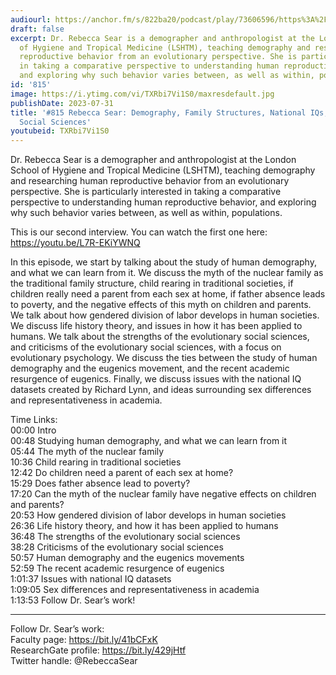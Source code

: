 ```yaml
---
audiourl: https://anchor.fm/s/822ba20/podcast/play/73606596/https%3A%2F%2Fd3ctxlq1ktw2nl.cloudfront.net%2Fstaging%2F2023-6-19%2F4619c15b-a8d7-a5fd-211a-237506a7f971.m4a
draft: false
excerpt: Dr. Rebecca Sear is a demographer and anthropologist at the London School
  of Hygiene and Tropical Medicine (LSHTM), teaching demography and researching human
  reproductive behavior from an evolutionary perspective. She is particularly interested
  in taking a comparative perspective to understanding human reproductive behavior,
  and exploring why such behavior varies between, as well as within, populations.
id: '815'
image: https://i.ytimg.com/vi/TXRbi7Vi1S0/maxresdefault.jpg
publishDate: 2023-07-31
title: '#815 Rebecca Sear: Demography, Family Structures, National IQs, and the Evolutionary
  Social Sciences'
youtubeid: TXRbi7Vi1S0
---
```

<div class="timelinks">

Dr. Rebecca Sear is a demographer and anthropologist at the London School of Hygiene and Tropical Medicine (LSHTM), teaching demography and researching human reproductive behavior from an evolutionary perspective. She is particularly interested in taking a comparative perspective to understanding human reproductive behavior, and exploring why such behavior varies between, as well as within, populations.

This is our second interview. You can watch the first one here: https://youtu.be/L7R-EKiYWNQ

In this episode, we start by talking about the study of human demography, and what we can learn from it. We discuss the myth of the nuclear family as the traditional family structure, child rearing in traditional societies, if children really need a parent from each sex at home, if father absence leads to poverty, and the negative effects of this myth on children and parents. We talk about how gendered division of labor develops in human societies. We discuss life history theory, and issues in how it has been applied to humans. We talk about the strengths of the evolutionary social sciences, and criticisms of the evolutionary social sciences, with a focus on evolutionary psychology. We discuss the ties between the study of human demography and the eugenics movement, and the recent academic resurgence of eugenics. Finally, we discuss issues with the national IQ datasets created by Richard Lynn, and ideas surrounding sex differences and representativeness in academia.

Time Links:  
<time>00:00</time> Intro  
<time>00:48</time> Studying human demography, and what we can learn from it  
<time>05:44</time> The myth of the nuclear family  
<time>10:36</time> Child rearing in traditional societies  
<time>12:42</time> Do children need a parent of each sex at home?  
<time>15:29</time> Does father absence lead to poverty?  
<time>17:20</time> Can the myth of the nuclear family have negative effects on children and parents?  
<time>20:53</time> How gendered division of labor develops in human societies  
<time>26:36</time> Life history theory, and how it has been applied to humans  
<time>36:48</time> The strengths of the evolutionary social sciences  
<time>38:28</time> Criticisms of the evolutionary social sciences  
<time>50:57</time> Human demography and the eugenics movements  
<time>52:59</time> The recent academic resurgence of eugenics  
<time>1:01:37</time> Issues with national IQ datasets  
<time>1:09:05</time> Sex differences and representativeness in academia  
<time>1:13:53</time> Follow Dr. Sear’s work!

---

Follow Dr. Sear’s work:  
Faculty page: https://bit.ly/41bCFxK  
ResearchGate profile: https://bit.ly/429jHtf  
Twitter handle: @RebeccaSear
</div>


